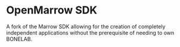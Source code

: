 # OpenMarrow SDK

A fork of the Marrow SDK allowing for the creation of completely independent applications without the prerequisite of needing to own BONELAB.